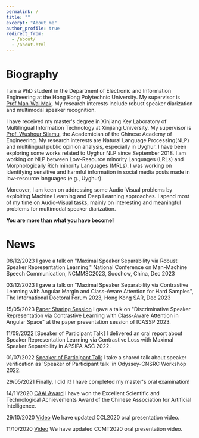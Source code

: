 ```yaml
---
permalink: /
title: ""
excerpt: "About me"
author_profile: true
redirect_from: 
  - /about/
  - /about.html
---
```


Biography
======
I am a PhD student in the Department of Electronic and Information Engineering at the Hong Kong Polytechnic University. My supervisor is [Prof.Man-Wai Mak](http://www.eie.polyu.edu.hk/~mwmak/). My research interests include robust speaker diarization and multimodal speaker recognition.

I have received my master's degree in Xinjiang Key Laboratory of Multilingual Information Technology at Xinjiang University. My supervisor is [Prof. Wushour Silamu](http://it.xju.edu.cn/info/1142/1361.htm), the Academician of the Chinese Academy of Engineering. My research interests are Natural Language Processing(NLP) and multilingual public opinion analysis, especially in Uyghur. I have been exploring some works related to Uyghur NLP since September 2018. I am working on NLP between Low-Resource minority Languages (LRLs) and Morphologically Rich minority Languages (MRLs). I was working on identifying sensitive and harmful information in social media posts made in low-resource languages (e.g., Uyghur).

Moreover, I am keen on addressing some Audio-Visual problems by exploiting Machine Learning and Deep Learning approaches. I spend most of my time on Audio-Visual tasks, mainly on interesting and meaningful problems for multimodal speaker diarization.

**You are more than what you have become!**

News
======

08/12/2023 I gave a talk on "Maximal Speaker Separability via Robust Speaker Representation Learning," National Conference on Man-Machine Speech Communication, NCMMSC2023, Soochow, China, Dec 2023
 
03/12/2023 I gave a talk on "Maximal Speaker Separability via Contrastive Learning with Angular Margin and Class-Aware Attention for Hard Samples", The International Doctoral Forum 2023, Hong Kong SAR, Dec 2023

15/05/2023 [Paper Sharing Session](https://www.bilibili.com/video/BV1y8411S7Qg/?spm_id_from=333.999.0.0&vd_source=72429a47df312126433e0bb950f77049) I gave a talk on "Discriminative Speaker Representation via Contrastive Learning with Class-Aware Attention in Angular Space" at the paper presentation session of ICASSP 2023.

11/09/2022 [Speaker of Participant Talk] I delivered an oral report about Speaker Representation Learning via Contrastive Loss with Maximal Speaker Separability in APSIPA ASC 2022.

01/07/2022 [Speaker of Participant Talk](https://www.bilibili.com/video/BV18S4y1p7xY?p=8&vd_source=72429a47df312126433e0bb950f77049&t=0.9) I take a shared talk about speaker verification as 'Speaker of Participant talk 'in Odyssey-CNSRC Workshop 2022.

29/05/2021 Finally, I did it! I have completed my master's oral examination!

14/11/2020 [CAAI Award](https://mp.weixin.qq.com/s/HgcGxSYnunYZaDQIU7Tjuw) I have won the Excellent Scientific and Technological Achievements Award of the Chinese Association for Artificial Intelligence.

29/10/2020 [Video](https://hub.baai.ac.cn/view/3391) We have updated CCL2020 oral presentation video.

11/10/2020 [Video](https://www.bilibili.com/video/BV1PD4y197ma?p=6) We have updated CCMT2020 oral presentation video.

<!--
*[·-·]:![visitors](https://visitor-badge.glitch.me/badge?page_id=shanmon110.github.io)

<center>
<a href='https://clustrmaps.com/site/1bnha'  title='Visit tracker'><img src='//clustrmaps.com/map_v2.png?cl=ffffff&w=300&t=tt&d=OAgNznmdz5Fw3L7FYL-Pj_2xqMjFZiO76BaC6AWvMzs'/></a>
</center>
-->


